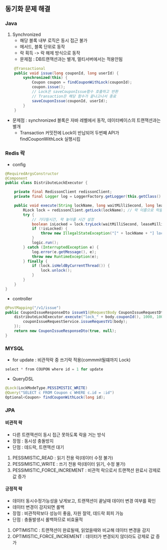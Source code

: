 ## 동기화 문제 해결

### Java
1. Synchronized
    - 해당 블록 내부 로직은 동시 접근 불가
    - 메서드, 블록 단위로 동작
    - 락 획득 -> 락 해제 방식으로 동작
    - 문제점 : DB트랜잭션과는 별개, 멀티서버에서는 적용안됨
```java
    @Transactional
    public void issue(long couponId, long userId) {
        synchronized(this) {
            Coupon coupon = findCouponWithLock(couponId);
            coupon.issue();
            // Lock은 saveCouponIssue함수 호출하고 반환
            // Transaction은 해당 함수가 끝나고나서 종료
            saveCouponIssue(couponId, userId);  
        }
    }
```
- 문제점 : synchronized 블록은 자바 레벨에서 동작, 데이터베이스의 트랜잭션과는 별개
    - Transaction 커밋전에 Lock이 반납되어 두번째 API가 findCouponWithLock 실행시킴 

### Redis 락
- config
```java
@RequiredArgsConstructor
@Component
public class DistributeLockExecutor {

    private final RedissonClient redissonClient;
    private final Logger log = LoggerFactory.getLogger(this.getClass().getSimpleName());

    public void execute(String lockName, long waitMilliSecond, long leaseMilliSecond, Runnable logic) {
        RLock lock = redissonClient.getLock(lockName); // 락 이름으로 락을 가져옴
        try {
            // 기다릴시간, 락 놓아줄 시간 설정
            boolean isLocked = lock.tryLock(waitMilliSecond, leaseMilliSecond, TimeUnit.MILLISECONDS);
            if (!isLocked) {
                throw new IllegalStateException("[" + lockName + "] lock 획득 실패");
            }
            logic.run();
        } catch (InterruptedException e) {
            log.error(e.getMessage(), e);
            throw new RuntimeException(e);
        } finally {
            if (lock.isHeldByCurrentThread()) {
                lock.unlock();
            }
        }
    }
}
```
- controller
```java
@PostMapping("/v1/issue")
public CouponIssueResponseDto issueV1(@RequestBody CouponIssueRequestDto body) {
    distributeLockExecutor.execute("lock_" + body.couponId(), 1000, 1000, () -> {
        couponIssueRequestService.issueRequestV1(body);
    });
    return new CouponIssueResponseDto(true, null);
}
```

### MYSQL
- for update : 비관적락 중 쓰기락 적용(commmit될떄까지 Lock)
```java
select * from COUPON where id = 1 for update
```
- QueryDSL
```java
@Lock(LockModeType.PESSIMISTIC_WRITE)
@Query("SELECT c FROM Coupon c WHERE c.id = :id")
Optional<Coupon> findCouponWithLock(long id); 
```

### JPA
#### 비관적 락
- 다른 트랜잭션이 동시 접근 못하도록 락을 거는 방식
- 장점 : 동시성 충돌방지 
- 단점 : 데드락, 트랜잭션 대기 
1. PESSIMISTIC_READ : 읽기 전용 락(데이터 수정 불가)
2. PESSIMISTIC_WRITE : 쓰기 전용 락(데이터 읽기, 수정 불가)
3. PESSIMISTIC_FORCE_INCREMENT : 비관적 락으로서 트랜잭션 완료시 강제로 값 증가

#### 긍정적 락
- 데이터 동시수정가능성을 낮게보고, 트랜잭션이 끝날때 데이터 변경 여부를 확인
- 데이터 변경이 감지되면 롤백
- 장점 : 비관적락보다 성능이 좋음, 자원 절약, 데드락 회피 가능
- 단점 : 충돌발생시 롤백하므로 비효율적
1. OPTIMISTIC : 트랜잭션이 완료될때, 읽었을때와 비교해 데이터 변경을 감지
2. OPTIMISTIC_FORCE_INCREMENT : 데이터가 변경되지 않더라도 강제로 값 증가


